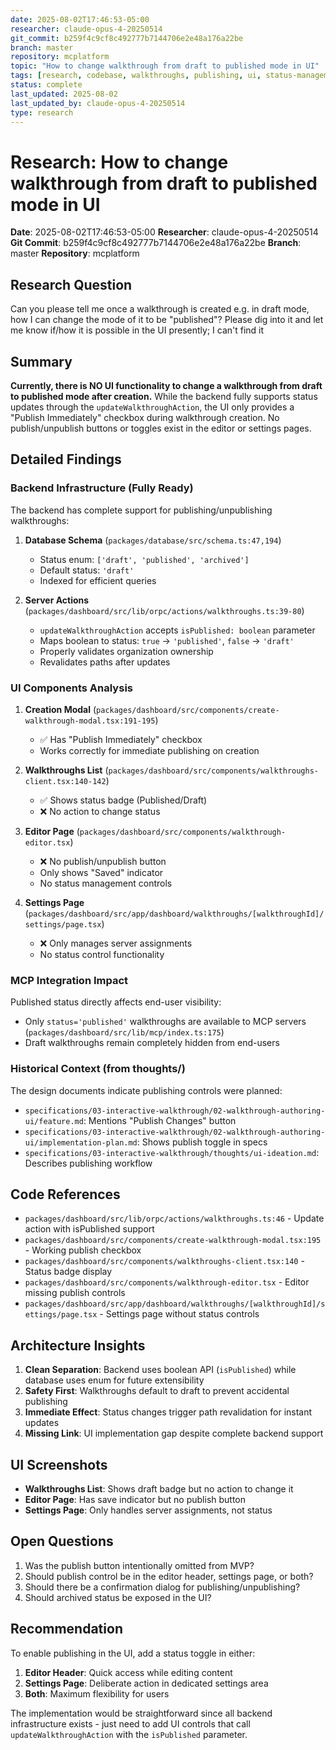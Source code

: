 ```yaml
---
date: 2025-08-02T17:46:53-05:00
researcher: claude-opus-4-20250514
git_commit: b259f4c9cf8c492777b7144706e2e48a176a22be
branch: master
repository: mcplatform
topic: "How to change walkthrough from draft to published mode in UI"
tags: [research, codebase, walkthroughs, publishing, ui, status-management]
status: complete
last_updated: 2025-08-02
last_updated_by: claude-opus-4-20250514
type: research
---
```


# Research: How to change walkthrough from draft to published mode in UI

**Date**: 2025-08-02T17:46:53-05:00
**Researcher**: claude-opus-4-20250514
**Git Commit**: b259f4c9cf8c492777b7144706e2e48a176a22be
**Branch**: master
**Repository**: mcplatform

## Research Question
Can you please tell me once a walkthrough is created e.g. in draft mode, how I can change the mode of it to be "published"? Please dig into it and let me know if/how it is possible in the UI presently; I can't find it

## Summary
**Currently, there is NO UI functionality to change a walkthrough from draft to published mode after creation.** While the backend fully supports status updates through the `updateWalkthroughAction`, the UI only provides a "Publish Immediately" checkbox during walkthrough creation. No publish/unpublish buttons or toggles exist in the editor or settings pages.

## Detailed Findings

### Backend Infrastructure (Fully Ready)

The backend has complete support for publishing/unpublishing walkthroughs:

1. **Database Schema** (`packages/database/src/schema.ts:47,194`)
   - Status enum: `['draft', 'published', 'archived']`
   - Default status: `'draft'`
   - Indexed for efficient queries

2. **Server Actions** (`packages/dashboard/src/lib/orpc/actions/walkthroughs.ts:39-80`)
   - `updateWalkthroughAction` accepts `isPublished: boolean` parameter
   - Maps boolean to status: `true` → `'published'`, `false` → `'draft'`
   - Properly validates organization ownership
   - Revalidates paths after updates

### UI Components Analysis

1. **Creation Modal** (`packages/dashboard/src/components/create-walkthrough-modal.tsx:191-195`)
   - ✅ Has "Publish Immediately" checkbox
   - Works correctly for immediate publishing on creation

2. **Walkthroughs List** (`packages/dashboard/src/components/walkthroughs-client.tsx:140-142`)
   - ✅ Shows status badge (Published/Draft)
   - ❌ No action to change status

3. **Editor Page** (`packages/dashboard/src/components/walkthrough-editor.tsx`)
   - ❌ No publish/unpublish button
   - Only shows "Saved" indicator
   - No status management controls

4. **Settings Page** (`packages/dashboard/src/app/dashboard/walkthroughs/[walkthroughId]/settings/page.tsx`)
   - ❌ Only manages server assignments
   - No status control functionality

### MCP Integration Impact

Published status directly affects end-user visibility:
- Only `status='published'` walkthroughs are available to MCP servers (`packages/dashboard/src/lib/mcp/index.ts:175`)
- Draft walkthroughs remain completely hidden from end-users

### Historical Context (from thoughts/)

The design documents indicate publishing controls were planned:
- `specifications/03-interactive-walkthrough/02-walkthrough-authoring-ui/feature.md`: Mentions "Publish Changes" button
- `specifications/03-interactive-walkthrough/02-walkthrough-authoring-ui/implementation-plan.md`: Shows publish toggle in specs
- `specifications/03-interactive-walkthrough/thoughts/ui-ideation.md`: Describes publishing workflow

## Code References
- `packages/dashboard/src/lib/orpc/actions/walkthroughs.ts:46` - Update action with isPublished support
- `packages/dashboard/src/components/create-walkthrough-modal.tsx:195` - Working publish checkbox
- `packages/dashboard/src/components/walkthroughs-client.tsx:140` - Status badge display
- `packages/dashboard/src/components/walkthrough-editor.tsx` - Editor missing publish controls
- `packages/dashboard/src/app/dashboard/walkthroughs/[walkthroughId]/settings/page.tsx` - Settings page without status controls

## Architecture Insights
1. **Clean Separation**: Backend uses boolean API (`isPublished`) while database uses enum for future extensibility
2. **Safety First**: Walkthroughs default to draft to prevent accidental publishing
3. **Immediate Effect**: Status changes trigger path revalidation for instant updates
4. **Missing Link**: UI implementation gap despite complete backend support

## UI Screenshots
- **Walkthroughs List**: Shows draft badge but no action to change it
- **Editor Page**: Has save indicator but no publish button
- **Settings Page**: Only handles server assignments, not status

## Open Questions
1. Was the publish button intentionally omitted from MVP?
2. Should publish control be in the editor header, settings page, or both?
3. Should there be a confirmation dialog for publishing/unpublishing?
4. Should archived status be exposed in the UI?

## Recommendation
To enable publishing in the UI, add a status toggle in either:
1. **Editor Header**: Quick access while editing content
2. **Settings Page**: Deliberate action in dedicated settings area
3. **Both**: Maximum flexibility for users

The implementation would be straightforward since all backend infrastructure exists - just need to add UI controls that call `updateWalkthroughAction` with the `isPublished` parameter.